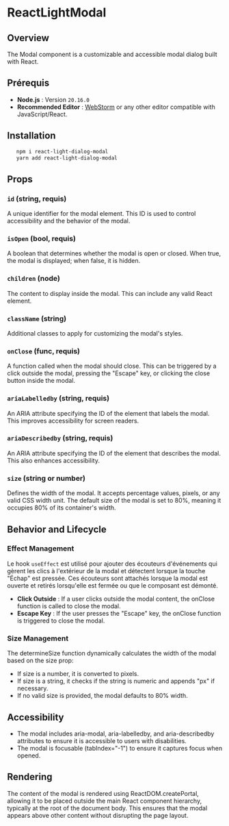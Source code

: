 # ReactLightModal

## Overview

The Modal component is a customizable and accessible modal dialog built with React.

## Prérequis

- **Node.js** : Version `20.16.0`
- **Recommended Editor** : [WebStorm](https://www.jetbrains.com/webstorm/) or any other editor compatible with JavaScript/React.

## Installation

```bash
   npm i react-light-dialog-modal
   yarn add react-light-dialog-modal
```

## Props

### `id` (string, requis)
A unique identifier for the modal element. This ID is used to control accessibility and the behavior of the modal.

### `isOpen` (bool, requis)
A boolean that determines whether the modal is open or closed. When true, the modal is displayed; when false, it is hidden.

### `children` (node)
The content to display inside the modal. This can include any valid React element.

### `className` (string)
Additional classes to apply for customizing the modal's styles.

### `onClose` (func, requis)
A function called when the modal should close. This can be triggered by a click outside the modal, pressing the "Escape" key, or clicking the close button inside the modal.

### `ariaLabelledby` (string, requis)
An ARIA attribute specifying the ID of the element that labels the modal. This improves accessibility for screen readers.

### `ariaDescribedby` (string, requis)
An ARIA attribute specifying the ID of the element that describes the modal. This also enhances accessibility.

### `size` (string or number)
Defines the width of the modal. It accepts percentage values, pixels, or any valid CSS width unit.
The default size of the modal is set to 80%, meaning it occupies 80% of its container's width.

## Behavior and Lifecycle

### Effect Management
Le hook `useEffect` est utilisé pour ajouter des écouteurs d'événements qui gèrent les clics à l'extérieur de la modal et détectent lorsque la touche "Échap" est pressée. Ces écouteurs sont attachés lorsque la modal est ouverte et retirés lorsqu'elle est fermée ou que le composant est démonté.

- **Click Outside** : If a user clicks outside the modal content, the onClose function is called to close the modal.
- **Escape Key** : If the user presses the "Escape" key, the onClose function is triggered to close the modal.

### Size Management
The determineSize function dynamically calculates the width of the modal based on the size prop:

- If size is a number, it is converted to pixels.
- If size is a string, it checks if the string is numeric and appends "px" if necessary.
- If no valid size is provided, the modal defaults to 80% width.

## Accessibility
- The modal includes aria-modal, aria-labelledby, and aria-describedby attributes to ensure it is accessible to users with disabilities.
- The modal is focusable (tabIndex="-1") to ensure it captures focus when opened.

## Rendering
The content of the modal is rendered using ReactDOM.createPortal, allowing it to be placed outside the main React component hierarchy, typically at the root of the document body.
This ensures that the modal appears above other content without disrupting the page layout.
